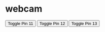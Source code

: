 # webcam

<html>
 <head>
  <title>ESP8266 LED Control</title>
 </head>
 <body>
 
 <!-- in the <button> tags below the ID attribute is the value sent to the arduino -->
 
 <button id="11" class="led">Toggle Pin 11</button> <!-- button for pin 11 -->
 <button id="12" class="led">Toggle Pin 12</button> <!-- button for pin 12 -->
 <button id="13" class="led">Toggle Pin 13</button> <!-- button for pin 13 -->
  
 <script src="jquery.min.js"></script>
 <script type="text/javascript">
  $(document).ready(function(){
   $(".led").click(function(){
    var p = $(this).attr('id'); // get id value (i.e. pin13, pin12, or pin11)
    // send HTTP GET request to the IP address with the parameter "pin" and value "p", then execute the function
    $.get("http://192.168.219.103:80/", {pin:p}); // execute get request (아두이노 웹서버 IP 주소로 고쳐 준다)
   });
  });
 </script>
 </body>
</html>
